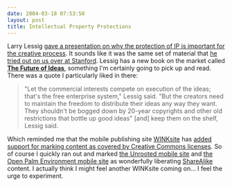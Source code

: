 ```yaml
---
date: 2004-03-18 07:53:58
layout: post
title: Intellectual Property Protections
---
```


Larry Lessig [gave a presentation on why the protection of IP is important for the creative process](http://trends.newsforge.com/trends/04/03/17/156205.shtml?tid=137&tid=147). It sounds like it was the same set of material that [he tried out on us over at Stanford](http://www.bitsplitter.net/blog/index.php?p=167). Lessig has a new book on the market called [**The Future of Ideas**](http://the-future-of-ideas.com/), something I'm certainly going to pick up and read. There was a quote I particularly liked in there:


> "Let the commercial interests compete on execution of the ideas; that's the free enterprise system," Lessig said. "But the creators need to maintain the freedom to distribute their ideas any way they want. They shouldn't be bogged down by 20-year copyrights and other old restrictions that bottle up good ideas" [and] keep them on the shelf, Lessig said.


Which reminded me that the mobile publishing site [WINKsite](http://www.winksite.com) has [added support for marking content as covered by Creative Commons licenses](http://winksite.com/site/help_bl_view.cfm?blog_id=1208). So of course I quickly ran out and marked [the Unrooted mobile site](http://winksite.com/Reverend/unrooted) and [the Open Palm Environment mobile site](http://winksite.com/Reverend/ope) as wonderfully liberating [ShareAlike](http://creativecommons.org/licenses/sa/1.0/) content. I actually think I might feel another WINKsite coming on... I feel the urge to experiment.
